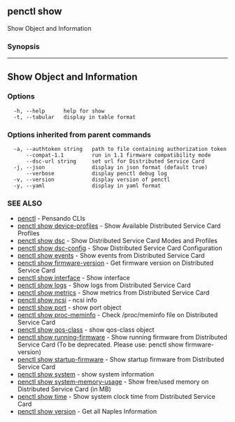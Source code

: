 ## penctl show

Show Object and Information

### Synopsis



-----------------------------
 Show Object and Information 
-----------------------------


### Options

```
  -h, --help      help for show
  -t, --tabular   display in table format
```

### Options inherited from parent commands

```
  -a, --authtoken string   path to file containing authorization token
      --compat-1.1         run in 1.1 firmware compatibility mode
      --dsc-url string     set url for Distributed Service Card
  -j, --json               display in json format (default true)
      --verbose            display penctl debug log
  -v, --version            display version of penctl
  -y, --yaml               display in yaml format
```

### SEE ALSO
* [penctl](penctl.md)	 - Pensando CLIs
* [penctl show device-profiles](penctl_show_device-profiles.md)	 - Show Available Distributed Service Card Profiles
* [penctl show dsc](penctl_show_dsc.md)	 - Show Distributed Service Card Modes and Profiles
* [penctl show dsc-config](penctl_show_dsc-config.md)	 - Show Distributed Service Card Configuration
* [penctl show events](penctl_show_events.md)	 - Show events from Distributed Service Card
* [penctl show firmware-version](penctl_show_firmware-version.md)	 - Get firmware version on Distributed Service Card
* [penctl show interface](penctl_show_interface.md)	 - Show interface
* [penctl show logs](penctl_show_logs.md)	 - Show logs from Distributed Service Card
* [penctl show metrics](penctl_show_metrics.md)	 - Show metrics from Distributed Service Card
* [penctl show ncsi](penctl_show_ncsi.md)	 - ncsi info
* [penctl show port](penctl_show_port.md)	 - show port object
* [penctl show proc-meminfo](penctl_show_proc-meminfo.md)	 - Check /proc/meminfo file on Distributed Service Card
* [penctl show qos-class](penctl_show_qos-class.md)	 - show qos-class object
* [penctl show running-firmware](penctl_show_running-firmware.md)	 - Show running firmware from Distributed Service Card (To be deprecated. Please use: penctl show firmware-version)
* [penctl show startup-firmware](penctl_show_startup-firmware.md)	 - Show startup firmware from Distributed Service Card
* [penctl show system](penctl_show_system.md)	 - show system information
* [penctl show system-memory-usage](penctl_show_system-memory-usage.md)	 - Show free/used memory on Distributed Service Card (in MB)
* [penctl show time](penctl_show_time.md)	 - Show system clock time from Distributed Service Card
* [penctl show version](penctl_show_version.md)	 - Get all Naples Information

